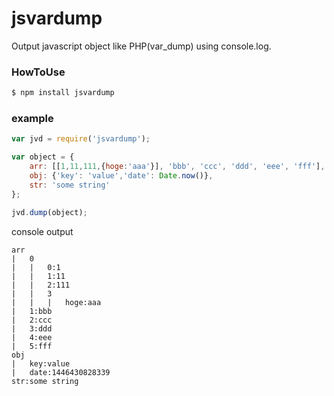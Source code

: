 # jsvardump

Output javascript object like PHP(var_dump) using console.log.

### HowToUse

```sh
$ npm install jsvardump
```

### example

```javascript
var jvd = require('jsvardump');

var object = {
	arr: [[1,11,111,{hoge:'aaa'}], 'bbb', 'ccc', 'ddd', 'eee', 'fff'],
	obj: {'key': 'value','date': Date.now()},
	str: 'some string'
};

jvd.dump(object);
```

console output
```
arr
|   0
|   |   0:1
|   |   1:11
|   |   2:111
|   |   3
|   |   |   hoge:aaa
|   1:bbb
|   2:ccc
|   3:ddd
|   4:eee
|   5:fff
obj
|   key:value
|   date:1446430828339
str:some string
```
